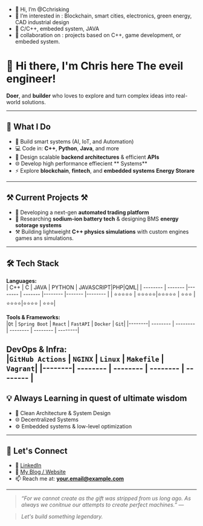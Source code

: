 - 👋 Hi, I’m @Cchrisking
- 👀 I’m interested in : Blockchain, smart cities, electronics, green energy, CAD industrial design
- 🌱 C/C++, embeded system, JAVA
- 💞️ collaboration on : projects based on C++, game development, or embeded system.

<!---
Cchrisking/Cchrisking is a ✨ special ✨ repository because its `README.md` (this file) appears on your GitHub profile.
You can click the Preview link to take a look at your changes.
--->
# 👋 Hi there, I'm Chris here The eveil engineer!
  
**Doer**, and **builder** who loves to explore and turn complex ideas into real-world solutions.

---

## 🚀 What I Do

- 🧠 Build smart systems (AI, IoT, and Automation)
- 💻 Code in: 
          **C++**, **Python**, **Java**, and more
- 🔧 Design scalable **backend architectures** & efficient **APIs**
- 🌐 Develop high performance effiecient ** Systems**
- ⚡ Explore **blockchain**, **fintech**, and **embedded systems** **Energy Storare**

---

## ⚒️ Current Projects ⚒️

- 🔌 Developing a next-gen **automated trading platform**  
- 🧪 Researching **sodium-ion battery tech** & designing BMS **energy sotorage systems**
- ⚒️ Building lightweight **C++ physics simulations** with custom engines games ans simulations.  

---

## 🛠️ Tech Stack

**Languages:**  
| C++    | C | JAVA    | PYTHON | JAVASCRIPT|PHP|QML|
| -------- | ------- |-------- | ------- |-------- |------- |-------- |
| ⭐⭐⭐⭐⭐  | ⭐⭐⭐⭐⭐|⭐⭐⭐⭐⭐  | ⭐⭐⭐ | ⭐⭐⭐⭐|⭐⭐⭐⭐ | ⭐⭐⭐|

**Tools & Frameworks:**  
|`Qt` | `Spring Boot` | `React` | `FastAPI` | `Docker` | `Git`|
|--------| -------- | -------- | -------- | -------- | --------|


**DevOps & Infra:**  
|`GitHub Actions` | `NGINX` | `Linux` | `Makefile` | `Vagrant`|
|--------| -------- | -------- | -------- | -------- |
---

## 💡 Always Learning in quest of ultimate wisdom

- 📘 Clean Architecture & System Design  
- 🌐 Decentralized Systems  
- ⚙️ Embedded systems & low-level optimization

---

## 🤝 Let's Connect

- 💼 [LinkedIn](https://www.linkedin.com/in/YOUR_USERNAME)
- 🧠 [My Blog / Website](https://YOURWEBSITE.com)
- 📫 Reach me at: **your.email@example.com**

---

> _“For we cannot create as the gift was stripped from us long ago. As always we conitnue our attempts to create perfect machines.”_ — 

> _Let's build something legendary._

